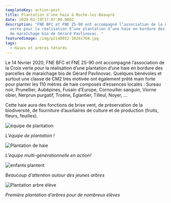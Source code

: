 ```yaml
---
templateKey: action-post
title: Plantation d’une haie à Roche-lez-Beaupré
date: 2020-02-19T17:07:00.000Z
description: "FNE BFC et FNE 25-90 ont accompagné l’association de la Croix
  verte pour la réalisation d’une plantation d’une haie en bordure des parcelles
  de maraîchage bio de Gérard Pavlinovac. "
featuredimage: /img/p2140052-1024x768.jpg
tags:
  - Haies et arbres têtards
---
```

Le 14 février 2020, FNE BFC et FNE 25-90 ont accompagné l’association de la Croix verte pour la réalisation d’une plantation d’une haie en bordure des parcelles de maraichage bio de Gérard Pavlinovac. Quelques bénévoles et surtout une classe de CM2 très motivée ont également prêté main forte pour planter les 110 mètres de haie composés d’essences locales : Sureau noir, Prunellier, Aubépines, Fusain d’Europe, Cornouiller sanguin, Viorne obier, Nerprun purgatif, Troène, Églantier, Tilleul, Noyer, …

Cette haie aura des fonctions de brise vent, de préservation de la biodiversité, de fourniture d’auxiliaires de culture et de production (fruits, fleurs, feuilles).

![équipe de plantation](/img/dsc_0061-rc1.jpg?nf_resize=fit&w=400#img-center "équipe de plantation")

*L’équipe de plantation !*

![Plantation de haie](/img/p2140052-1024x768.jpg?nf_resize=fit&w=400#img-center "Plantation de haie")

*L’équipe multi-générationnelle en action!*

![enfants plantent](/img/p2140064-1024x768.jpg?nf_resize=fit&w=400#img-center "enfants plantent")

*Beaucoup d’attention autour des jeunes arbres*

![Plantation arbre élève](/img/p2140036-1024x768.jpg?nf_resize=fit&w=400#img-center "Plantation arbre élève")

*Première plantation d’arbres pour de nombreux élèves*